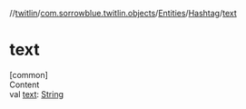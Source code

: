 //[twitlin](../../../index.md)/[com.sorrowblue.twitlin.objects](../../index.md)/[Entities](../index.md)/[Hashtag](index.md)/[text](text.md)



# text  
[common]  
Content  
val [text](text.md): [String](https://kotlinlang.org/api/latest/jvm/stdlib/kotlin/-string/index.html)  



